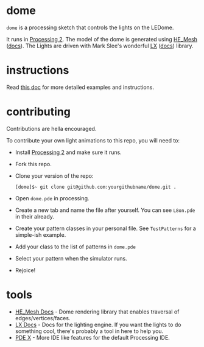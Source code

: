 # dome
`dome` is a processing sketch that controls the lights on the LEDome.

It runs in [Processing 2](https://processing.org/). 
The model of the dome is generated using [HE_Mesh](https://github.com/wblut/HE_Mesh2014) ([docs](http://hemesh.wblut.com/doxygen/annotated.html)).
The Lights are driven with Mark Slee's wonderful [LX](https://github.com/heronarts/LX) ([docs](http://heronarts.com/lx/api/index.html)) library.


# instructions
Read [this doc](https://docs.google.com/document/d/1HktYw6Iccn8L6Mi67g1NKrgROb4Vh66rQUfvT_-0xmQ/edit?usp=sharing) for more detailed examples and instructions.

# contributing
Contributions are hella encouraged.

To contribute your own light animations to this repo, you will need to:

* Install [Processing 2](https://processing.org/download) and make sure it runs.
* Fork this repo.
* Clone your version of the repo: 
  
  ```
  [dome]$~ git clone git@github.com:yourgithubname/dome.git .
  ```
* Open `dome.pde` in processing.
* Create a new tab and name the file after yourself. You can see `L8on.pde` in their already.
* Create your pattern classes in your personal file. See `TestPatterns` for a simple-ish example.
* Add your class to the list of patterns in `dome.pde`
* Select your pattern when the simulator runs.
* Rejoice!

# tools
* [HE_Mesh Docs](http://hemesh.wblut.com/doxygen/annotated.html) - Dome rendering library that enables traversal of edges/vertices/faces.
* [LX Docs](https://github.com/heronarts/LX) - Docs for the lighting engine. If you want the lights to do something cool, there's probably a tool in here to help you. 
* [PDE X](https://github.com/processing/processing-experimental) - More IDE like features for the default Processing IDE.
